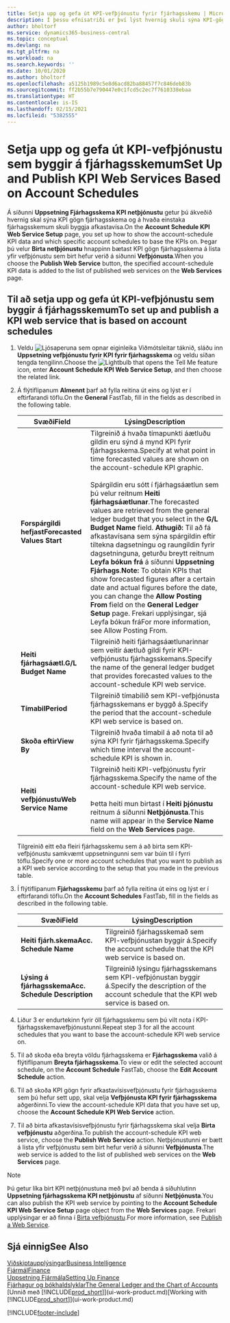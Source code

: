 ```yaml
---
title: Setja upp og gefa út KPI-vefþjónustu fyrir fjárhagsskemu | Microsoft Docs
description: Í þessu efnisatriði er því lýst hvernig skuli sýna KPI-gögn fjárhagsskema byggt á tilteknum fjárhagsskemum.
author: bholtorf
ms.service: dynamics365-business-central
ms.topic: conceptual
ms.devlang: na
ms.tgt_pltfrm: na
ms.workload: na
ms.search.keywords: ''
ms.date: 10/01/2020
ms.author: bholtorf
ms.openlocfilehash: a5125b1989c5e8d6acd82ba88457f7c846deb83b
ms.sourcegitcommit: ff2b55b7e790447e0c1fcd5c2ec7f7610338ebaa
ms.translationtype: HT
ms.contentlocale: is-IS
ms.lasthandoff: 02/15/2021
ms.locfileid: "5382555"
---
```

# <a name="set-up-and-publish-kpi-web-services-based-on-account-schedules"></a><span data-ttu-id="9c61c-103">Setja upp og gefa út KPI-vefþjónustu sem byggir á fjárhagsskemum</span><span class="sxs-lookup"><span data-stu-id="9c61c-103">Set Up and Publish KPI Web Services Based on Account Schedules</span></span>
<span data-ttu-id="9c61c-104">Á síðunni **Uppsetning Fjárhagsskema KPI netþjónustu** getur þú ákveðið hvernig skal sýna KPI gögn fjárhagsskema og á hvaða einstaka fjárhagsskemum skuli byggja afkastavísa.</span><span class="sxs-lookup"><span data-stu-id="9c61c-104">On the **Account Schedule KPI Web Service Setup** page, you set up how to show the account-schedule KPI data and which specific account schedules to base the KPIs on.</span></span> <span data-ttu-id="9c61c-105">Þegar þú velur **Birta netþjónustu** hnappinn bætast KPI gögn fjárhagsskema á lista yfir vefþjónustu sem birt hefur verið á síðunni **Vefþjónusta**.</span><span class="sxs-lookup"><span data-stu-id="9c61c-105">When you choose the **Publish Web Service** button, the specified account-schedule KPI data is added to the list of published web services on the **Web Services** page.</span></span>  

## <a name="to-set-up-and-publish-a-kpi-web-service-that-is-based-on-account-schedules"></a><span data-ttu-id="9c61c-106">Til að setja upp og gefa út KPI-vefþjónustu sem byggir á fjárhagsskemum</span><span class="sxs-lookup"><span data-stu-id="9c61c-106">To set up and publish a KPI web service that is based on account schedules</span></span>  
1.  <span data-ttu-id="9c61c-107">Veldu ![Ljósaperuna sem opnar eiginleika Viðmótsleitar](media/ui-search/search_small.png "Segðu mér hvað þú vilt gera") táknið, sláðu inn **Uppsetning vefþjónustu fyrir KPI fyrir fjárhagsskema** og veldu síðan tengda tengilinn.</span><span class="sxs-lookup"><span data-stu-id="9c61c-107">Choose the ![Lightbulb that opens the Tell Me feature](media/ui-search/search_small.png "Tell me what you want to do") icon, enter **Account Schedule KPI Web Service Setup**, and then choose the related link.</span></span>  
2.  <span data-ttu-id="9c61c-108">Á flýtiflipanum **Almennt** þarf að fylla reitina út eins og lýst er í eftirfarandi töflu.</span><span class="sxs-lookup"><span data-stu-id="9c61c-108">On the **General** FastTab, fill in the fields as described in the following table.</span></span>  

    |<span data-ttu-id="9c61c-109">Svæði</span><span class="sxs-lookup"><span data-stu-id="9c61c-109">Field</span></span>|<span data-ttu-id="9c61c-110">Lýsing</span><span class="sxs-lookup"><span data-stu-id="9c61c-110">Description</span></span>|  
    |---------------------------------|---------------------------------------|  
    |<span data-ttu-id="9c61c-111">**Forspárgildi hefjast**</span><span class="sxs-lookup"><span data-stu-id="9c61c-111">**Forecasted Values Start**</span></span>|<span data-ttu-id="9c61c-112">Tilgreinið á hvaða tímapunkti áætluðu gildin eru sýnd á mynd KPI fyrir fjárhagsskema.</span><span class="sxs-lookup"><span data-stu-id="9c61c-112">Specify at what point in time forecasted values are shown on the account-schedule KPI graphic.</span></span><br /><br /> <span data-ttu-id="9c61c-113">Spárgildin eru sótt í fjárhagsáætlun sem þú velur reitnum **Heiti fjárhagsáætlunar**.</span><span class="sxs-lookup"><span data-stu-id="9c61c-113">The forecasted values are retrieved from the general ledger budget that you select in the **G/L Budget Name** field.</span></span> <span data-ttu-id="9c61c-114">**Athugið:**  Til að fá afkastavísana sem sýna spárgildin eftir tiltekna dagsetningu og raungildin fyrir dagsetninguna, geturðu breytt reitnum **Leyfa bókun frá** á síðunni **Uppsetning Fjárhags**.</span><span class="sxs-lookup"><span data-stu-id="9c61c-114">**Note:**  To obtain KPIs that show forecasted figures after a certain date and actual figures before the date, you can change the **Allow Posting From** field on the **General Ledger Setup** page.</span></span> <span data-ttu-id="9c61c-115">Frekari upplýsingar, sjá Leyfa bókun frá</span><span class="sxs-lookup"><span data-stu-id="9c61c-115">For more information, see Allow Posting From.</span></span>|  
    |<span data-ttu-id="9c61c-116">**Heiti fjárhagsáætl.**</span><span class="sxs-lookup"><span data-stu-id="9c61c-116">**G/L Budget Name**</span></span>|<span data-ttu-id="9c61c-117">Tilgreinið heiti fjárhagsáætlunarinnar sem veitir áætluð gildi fyrir KPI-vefþjónustu fjárhagsskemans.</span><span class="sxs-lookup"><span data-stu-id="9c61c-117">Specify the name of the general ledger budget that provides forecasted values to the account-schedule KPI web service.</span></span>|  
    |<span data-ttu-id="9c61c-118">**Tímabil**</span><span class="sxs-lookup"><span data-stu-id="9c61c-118">**Period**</span></span>|<span data-ttu-id="9c61c-119">Tilgreinið tímabilið sem KPI-vefþjónusta fjárhagsskemans er byggð á.</span><span class="sxs-lookup"><span data-stu-id="9c61c-119">Specify the period that the account-schedule KPI web service is based on.</span></span>|  
    |<span data-ttu-id="9c61c-120">**Skoða eftir**</span><span class="sxs-lookup"><span data-stu-id="9c61c-120">**View By**</span></span>|<span data-ttu-id="9c61c-121">Tilgreinið hvaða tímabil á að nota til að sýna KPI fyrir fjárhagsskema.</span><span class="sxs-lookup"><span data-stu-id="9c61c-121">Specify which time interval the account-schedule KPI is shown in.</span></span>|  
    |<span data-ttu-id="9c61c-122">**Heiti vefþjónustu**</span><span class="sxs-lookup"><span data-stu-id="9c61c-122">**Web Service Name**</span></span>|<span data-ttu-id="9c61c-123">Tilgreinið heiti KPI-vefþjónustu fyrir fjárhagsskema.</span><span class="sxs-lookup"><span data-stu-id="9c61c-123">Specify the name of the account-schedule KPI web service.</span></span><br /><br /> <span data-ttu-id="9c61c-124">Þetta heiti mun birtast í **Heiti þjónustu** reitnum á síðunni **Netþjónusta**.</span><span class="sxs-lookup"><span data-stu-id="9c61c-124">This name will appear in the **Service Name** field on the **Web Services** page.</span></span>|  

    <span data-ttu-id="9c61c-125">Tilgreinið eitt eða fleiri fjárhagsskemu sem á að birta sem KPI-vefþjónustu samkvæmt uppsetningunni sem var búin til í fyrri töflu.</span><span class="sxs-lookup"><span data-stu-id="9c61c-125">Specify one or more account schedules that you want to publish as a KPI web service according to the setup that you made in the previous table.</span></span>  

3.  <span data-ttu-id="9c61c-126">Í flýtiflipanum **Fjárhagsskemu** þarf að fylla reitina út eins og lýst er í eftirfarandi töflu.</span><span class="sxs-lookup"><span data-stu-id="9c61c-126">On the **Account Schedules** FastTab, fill in the fields as described in the following table.</span></span>  

    |<span data-ttu-id="9c61c-127">Svæði</span><span class="sxs-lookup"><span data-stu-id="9c61c-127">Field</span></span>|<span data-ttu-id="9c61c-128">Lýsing</span><span class="sxs-lookup"><span data-stu-id="9c61c-128">Description</span></span>|  
    |---------------------------------|---------------------------------------|  
    |<span data-ttu-id="9c61c-129">**Heiti fjárh.skema**</span><span class="sxs-lookup"><span data-stu-id="9c61c-129">**Acc. Schedule Name**</span></span>|<span data-ttu-id="9c61c-130">Tilgreinið fjárhagsskemað sem KPI-vefþjónustan byggir á.</span><span class="sxs-lookup"><span data-stu-id="9c61c-130">Specify the account schedule that the KPI web service is based on.</span></span>|  
    |<span data-ttu-id="9c61c-131">**Lýsing á fjárhagsskema**</span><span class="sxs-lookup"><span data-stu-id="9c61c-131">**Acc. Schedule Description**</span></span>|<span data-ttu-id="9c61c-132">Tilgreinið lýsingu fjárhagsskemans sem KPI-vefþjónustan byggir á.</span><span class="sxs-lookup"><span data-stu-id="9c61c-132">Specify the description of the account schedule that the KPI web service is based on.</span></span>|  

4.  <span data-ttu-id="9c61c-133">Liður 3 er endurtekinn fyrir öll fjárhagsskemu sem þú vilt nota í KPI-fjárhagsskemavefþjónustunni.</span><span class="sxs-lookup"><span data-stu-id="9c61c-133">Repeat step 3 for all the account schedules that you want to base the account-schedule KPI web service on.</span></span>  
5.  <span data-ttu-id="9c61c-134">Til að skoða eða breyta völdu fjárhagsskema er **Fjárhagsskema** valið á flýtiflipanum **Breyta fjárhagsskema**.</span><span class="sxs-lookup"><span data-stu-id="9c61c-134">To view or edit the selected account schedule, on the **Account Schedule** FastTab, choose the **Edit Account Schedule** action.</span></span>  
6.  <span data-ttu-id="9c61c-135">Til að skoða KPI gögn fyrir afkastavísisvefþjónustu fyrir fjárhagsskema sem þú hefur sett upp, skal velja **Vefþjónusta KPI fyrir fjárhagsskema** aðgerðinni.</span><span class="sxs-lookup"><span data-stu-id="9c61c-135">To view the account-schedule KPI data that you have set up, choose the **Account Schedule KPI Web Service** action.</span></span>  
7.  <span data-ttu-id="9c61c-136">Til að birta afkastavísisvefþjónustu fyrir fjárhagsskema skal velja **Birta vefþjónustu** aðgerðina.</span><span class="sxs-lookup"><span data-stu-id="9c61c-136">To publish the account-schedule KPI web service, choose the **Publish Web Service** action.</span></span> <span data-ttu-id="9c61c-137">Netþjónustunni er bætt á lista yfir vefþjónustu sem birt hefur verið á síðunni **Vefþjónusta**.</span><span class="sxs-lookup"><span data-stu-id="9c61c-137">The web service is added to the list of published web services on the **Web Services** page.</span></span>  

> [!NOTE]  
>  <span data-ttu-id="9c61c-138">Þú getur líka birt KPI netþjónustuna með því að benda á síðuhlutinn **Uppsetning fjárhagsskema KPI netþjónustu** af síðunni **Netþjónusta**.</span><span class="sxs-lookup"><span data-stu-id="9c61c-138">You can also publish the KPI web service by pointing to the **Account Schedule KPI Web Service Setup** page object from the **Web Services** page.</span></span> <span data-ttu-id="9c61c-139">Frekari upplýsingar er að finna í [Birta vefþjónustu](across-how-publish-web-service.md).</span><span class="sxs-lookup"><span data-stu-id="9c61c-139">For more information, see [Publish a Web Service](across-how-publish-web-service.md).</span></span>  

## <a name="see-also"></a><span data-ttu-id="9c61c-140">Sjá einnig</span><span class="sxs-lookup"><span data-stu-id="9c61c-140">See Also</span></span>  
[<span data-ttu-id="9c61c-141">Viðskiptaupplýsingar</span><span class="sxs-lookup"><span data-stu-id="9c61c-141">Business Intelligence</span></span>](bi.md)  
[<span data-ttu-id="9c61c-142">Fjármál</span><span class="sxs-lookup"><span data-stu-id="9c61c-142">Finance</span></span>](finance.md)  
[<span data-ttu-id="9c61c-143">Uppsetning Fjármála</span><span class="sxs-lookup"><span data-stu-id="9c61c-143">Setting Up Finance</span></span>](finance-setup-finance.md)  
[<span data-ttu-id="9c61c-144">Fjárhagur og bókhaldslyklar</span><span class="sxs-lookup"><span data-stu-id="9c61c-144">The General Ledger and the Chart of Accounts</span></span>](finance-general-ledger.md)  
<span data-ttu-id="9c61c-145">[Unnið með [!INCLUDE[prod_short](includes/prod_short.md)]](ui-work-product.md)</span><span class="sxs-lookup"><span data-stu-id="9c61c-145">[Working with [!INCLUDE[prod_short](includes/prod_short.md)]](ui-work-product.md)</span></span>


[!INCLUDE[footer-include](includes/footer-banner.md)]